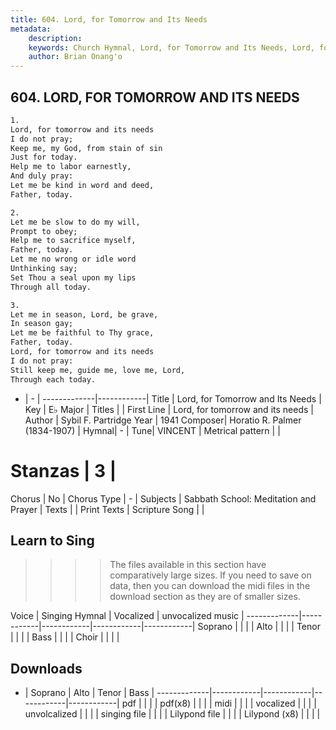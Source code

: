 ```yaml
---
title: 604. Lord, for Tomorrow and Its Needs
metadata:
    description: 
    keywords: Church Hymnal, Lord, for Tomorrow and Its Needs, Lord, for tomorrow and its needs, 
    author: Brian Onang'o
---
```



## 604. LORD, FOR TOMORROW AND ITS NEEDS

```txt
1.
Lord, for tomorrow and its needs 
I do not pray; 
Keep me, my God, from stain of sin 
Just for today. 
Help me to labor earnestly, 
And duly pray: 
Let me be kind in word and deed, 
Father, today. 

2.
Let me be slow to do my will, 
Prompt to obey; 
Help me to sacrifice myself, 
Father, today. 
Let me no wrong or idle word 
Unthinking say; 
Set Thou a seal upon my lips 
Through all today. 

3.
Let me in season, Lord, be grave, 
In season gay; 
Let me be faithful to Thy grace, 
Father, today. 
Lord, for tomorrow and its needs 
I do not pray: 
Still keep me, guide me, love me, Lord, 
Through each today.
```

- |   -  |
-------------|------------|
Title | Lord, for Tomorrow and Its Needs |
Key | E♭ Major |
Titles |  |
First Line | Lord, for tomorrow and its needs |
Author | Sybil F. Partridge
Year | 1941
Composer| Horatio R. Palmer (1834-1907) |
Hymnal|  - |
Tune| VINCENT |
Metrical pattern | |
# Stanzas | 3 |
Chorus | No |
Chorus Type | - |
Subjects | Sabbath School: Meditation and Prayer |
Texts |  |
Print Texts | 
Scripture Song |  |
  
## Learn to Sing

>>>> The files available in this section have comparatively large sizes. If you need to save on data, then you can download the midi files in the download section as they are of smaller sizes.

Voice |  Singing Hymnal | Vocalized | unvocalized music |
-------------|------------|------------|------------|------------|
Soprano | | | |
Alto | | | |
Tenor | | | |
Bass | | | |
Choir | | | |

## Downloads

- |  Soprano | Alto | Tenor | Bass |
-------------|------------|------------|------------|------------|
pdf | | | |
pdf(x8) | | | |
midi | | | |
vocalized | | | |
unvolcalized | | | |
singing file | | | |
Lilypond file | | | |
Lilypond (x8) | | | |
  
